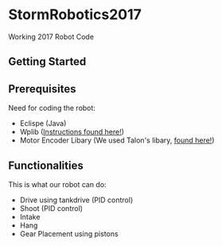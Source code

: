 # StormRobotics2017
Working 2017 Robot Code

## Getting Started

## Prerequisites
  Need for coding the robot:
  - Eclispe (Java)
  - Wplib ([Instructions found here!](http://wpilib.screenstepslive.com/s/4485/m/13503/l/599679-installing-eclipse-c-java))
  - Motor Encoder Libary (We used Talon's libary, [found here!](http://www.ctr-electronics.com/control-system/hro.html#product_tabs_technical_resources))

## Functionalities
This is what our robot can do:
- Drive using tankdrive (PID control)
- Shoot (PID control)
- Intake
- Hang
- Gear Placement using pistons
